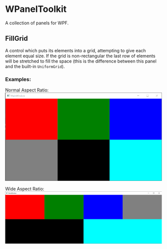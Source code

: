 # WPanelToolkit
A collection of panels for WPF.

## FillGrid
A control which puts its elements into a grid, attempting to give each element equal size. If the grid is non-rectangular the last row of elements will be stretched to fill the space (this is the difference between this panel and the built-in `UniformGrid`).

### Examples:
Normal Aspect Ratio:
![Normal Aspect Ratio](/Demo/images/standard_aspect_ratio.png)

Wide Aspect Ratio:
![Wide Aspect Ratio](/Demo/images/very_long_aspect_ratio.png)
